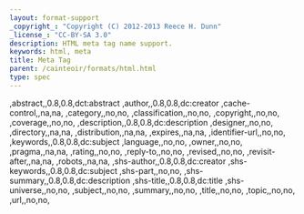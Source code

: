 ```yaml
---
layout: format-support
_copyright_: "Copyright (C) 2012-2013 Reece H. Dunn"
_license_: "CC-BY-SA 3.0"
description: HTML meta tag name support.
keywords: html, meta
title: Meta Tag
parent: /cainteoir/formats/html.html
type: spec
---
```


,abstract,,0.8,0.8,dct:abstract
,author,,0.8,0.8,dc:creator
,cache-control,,na,na,
,category,,no,no,
,classification,,no,no,
,copyright,,no,no,
,coverage,,no,no,
,description,,0.8,0.8,dc:description
,designer,,no,no,
,directory,,na,na,
,distribution,,na,na,
,expires,,na,na,
,identifier-url,,no,no,
,keywords,,0.8,0.8,dc:subject
,language,,no,no,
,owner,,no,no,
,pragma,,na,na,
,rating,,no,no,
,reply-to,,no,no,
,revised,,no,no,
,revisit-after,,na,na,
,robots,,na,na,
,shs-author,,0.8,0.8,dc:creator
,shs-keywords,,0.8,0.8,dc:subject
,shs-part,,no,no,
,shs-summary,,0.8,0.8,dc:description
,shs-title,,0.8,0.8,dc:title
,shs-universe,,no,no,
,subject,,no,no,
,summary,,no,no,
,title,,no,no,
,topic,,no,no,
,url,,no,no,
